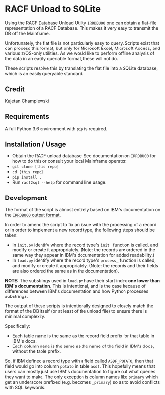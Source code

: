 # RACF Unload to SQLite

Using the RACF Database Unload Utility [`IRRDBU00`](https://www.ibm.com/support/knowledgecenter/en/SSLTBW_2.1.0/com.ibm.zos.v2r1.icha700/dbuh2.htm) one can obtain a flat-file representation of a RACF Database. This makes it very easy to transmit the DB off the Mainframe.

Unfortunately, the flat file is not particularly easy to query. Scripts exist that can process this format, but only for Microsoft Excel, Microsoft Access, and various z/OS-only utilities. As we would like to perform offline analysis of the data in an easily queriable format, these will not do.

These scripts resolve this by translating the flat file into a SQLite database, which is an easily queryable standard.

## Credit
Kajetan Champlewski


## Requirements

A full Python 3.6 environment with `pip` is required.

## Installation / Usage

- Obtain the RACF unload database. See documentation on `IRRDBU00` for how to do this or consult your local Mainframe operator.
- `git clone [this repo]`
- `cd [this repo]`
- `pip install .`
-  Run `racf2sql --help` for command line usage.

## Development

The format of the script is almost entirely based on IBM's documentation on the [`IRRDBU00` output format](https://www.ibm.com/support/knowledgecenter/en/SSLTBW_2.1.0/com.ibm.zos.v2r1.icha300/format.htm).

In order to amend the script to fix an issue with the processing of a record or in order to implement a new record type, the following steps should be taken:

- In `init.py` identify where the record type's `init_` function is called, and modify or create it appropriately. (Note: the records are ordered in the same way they appear in IBM's documentation for added readability.)
- In `load.py` identify where the record type's `process_` function is called, and modify or create it appropriately. (Note: the records and their fields are also ordered the same as in the documentation).

**NOTE:** The substrings used in `load.py` have their start index **one lower than IBM's documentation**. This is intentional, and is the case because of differences between IBM's documentation and how Python processes substrings.

The output of these scripts is intentionally designed to closely match the format of the DB itself (or at least of the unload file) to ensure there is minimal complexity.

Specifically:
- Each table name is the same as the record field prefix for that table in IBM's docs.
- Each column nane is the same as the name of the field in IBM's docs, without the table prefix.

So, if IBM defined a record type with a field called `ASDF_POTATO`, then that field would go into column `potato` in table `asdf`. This hopefully means that users can mostly just use IBM's documentation to figure out what queries they want to make. The only exception is column names like `primary` which get an underscore prefixed (e.g. becomes `_primary`) so as to avoid conflicts with SQL keywords.




